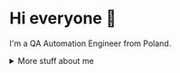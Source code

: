 # Hi everyone :wave:

I'm a QA Automation Engineer from Poland.


<details>
<summary>
  More stuff about me
</summary>

## Quick overview
🚀 Highly skilled QA Automation Tester with extensive experience in both automation and manual software testing. Driven by a passion for self-development and a commitment to delivering top-notch software products. 🚀 

#### GitHub stats 

[![](https://raw.githubusercontent.com/datguychen/datguychen/master/profile-summary-card-output/dark/0-profile-details.svg)](https://github.com/vn7n24fzkq/github-profile-summary-cards)


## My skills 📜
- Manual Testing
- Automation Testing (Playwright / Typescript)
- CI/CD in GitHub Actions
- Writing & maitaining documentation
- 
  

### Technologies

- JavaScript
- TypeScript
- Playwright
- Git
- Git Actions

### Languages 🌐

| Language      | Proficiency                                                               |
| ------------- | ------------------------------------------------------------------------- |
| English       | B2                                                                        |
| Polish        | Native language                                                           |

## What I'm currently learning 📚

- Typescript
- Postman
- Playwright

</details>

